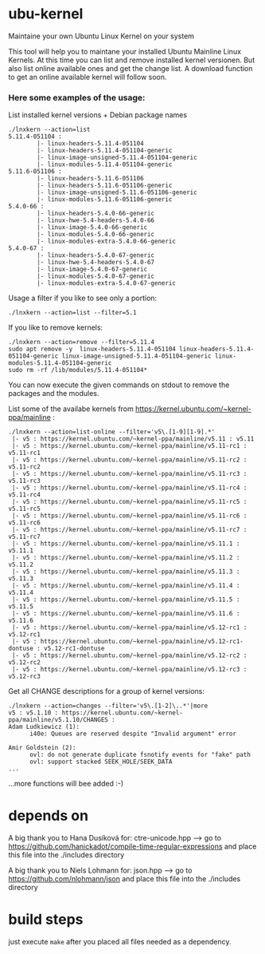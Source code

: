 # ubu-kernel
Maintaine your own Ubuntu Linux Kernel on your system

This tool will help you to maintane your installed Ubuntu Mainline Linux Kernels.
At this time you can list and remove installed kernel versionen. But also list online available ones
and get the change list. A download function to get an online available kernel will follow soon.

### Here some examples of the usage:

List installed kernel versions + Debian package names
```
./lnxkern --action=list
5.11.4-051104 : 
        |- linux-headers-5.11.4-051104
        |- linux-headers-5.11.4-051104-generic
        |- linux-image-unsigned-5.11.4-051104-generic
        |- linux-modules-5.11.4-051104-generic
5.11.6-051106 : 
        |- linux-headers-5.11.6-051106
        |- linux-headers-5.11.6-051106-generic
        |- linux-image-unsigned-5.11.6-051106-generic
        |- linux-modules-5.11.6-051106-generic
5.4.0-66 : 
        |- linux-headers-5.4.0-66-generic
        |- linux-hwe-5.4-headers-5.4.0-66
        |- linux-image-5.4.0-66-generic
        |- linux-modules-5.4.0-66-generic
        |- linux-modules-extra-5.4.0-66-generic
5.4.0-67 : 
        |- linux-headers-5.4.0-67-generic
        |- linux-hwe-5.4-headers-5.4.0-67
        |- linux-image-5.4.0-67-generic
        |- linux-modules-5.4.0-67-generic
        |- linux-modules-extra-5.4.0-67-generic
```
Usage a filter if you like to see only a portion:
```
./lnxkern --action=list --filter=5.1
```

If you like to remove kernels:
```
./lnxkern --action=remove --filter=5.11.4
sudo apt remove -y  linux-headers-5.11.4-051104 linux-headers-5.11.4-051104-generic linux-image-unsigned-5.11.4-051104-generic linux-modules-5.11.4-051104-generic
sudo rm -rf /lib/modules/5.11.4-051104*
```
You can now execute the given commands on stdout to remove the packages and the modules.

List some of the availabe kernels from  https://kernel.ubuntu.com/~kernel-ppa/mainline :
```
./lnxkern --action=list-online --filter='v5\.[1-9][1-9].*'
 |- v5 : https://kernel.ubuntu.com/~kernel-ppa/mainline/v5.11 : v5.11
 |- v5 : https://kernel.ubuntu.com/~kernel-ppa/mainline/v5.11-rc1 : v5.11-rc1
 |- v5 : https://kernel.ubuntu.com/~kernel-ppa/mainline/v5.11-rc2 : v5.11-rc2
 |- v5 : https://kernel.ubuntu.com/~kernel-ppa/mainline/v5.11-rc3 : v5.11-rc3
 |- v5 : https://kernel.ubuntu.com/~kernel-ppa/mainline/v5.11-rc4 : v5.11-rc4
 |- v5 : https://kernel.ubuntu.com/~kernel-ppa/mainline/v5.11-rc5 : v5.11-rc5
 |- v5 : https://kernel.ubuntu.com/~kernel-ppa/mainline/v5.11-rc6 : v5.11-rc6
 |- v5 : https://kernel.ubuntu.com/~kernel-ppa/mainline/v5.11-rc7 : v5.11-rc7
 |- v5 : https://kernel.ubuntu.com/~kernel-ppa/mainline/v5.11.1 : v5.11.1
 |- v5 : https://kernel.ubuntu.com/~kernel-ppa/mainline/v5.11.2 : v5.11.2
 |- v5 : https://kernel.ubuntu.com/~kernel-ppa/mainline/v5.11.3 : v5.11.3
 |- v5 : https://kernel.ubuntu.com/~kernel-ppa/mainline/v5.11.4 : v5.11.4
 |- v5 : https://kernel.ubuntu.com/~kernel-ppa/mainline/v5.11.5 : v5.11.5
 |- v5 : https://kernel.ubuntu.com/~kernel-ppa/mainline/v5.11.6 : v5.11.6
 |- v5 : https://kernel.ubuntu.com/~kernel-ppa/mainline/v5.12-rc1 : v5.12-rc1
 |- v5 : https://kernel.ubuntu.com/~kernel-ppa/mainline/v5.12-rc1-dontuse : v5.12-rc1-dontuse
 |- v5 : https://kernel.ubuntu.com/~kernel-ppa/mainline/v5.12-rc2 : v5.12-rc2
 |- v5 : https://kernel.ubuntu.com/~kernel-ppa/mainline/v5.12-rc3 : v5.12-rc3
```

Get all CHANGE descriptions for a group of kernel versions:
```
./lnxkern --action=changes --filter='v5\.[1-2]\..*'|more
v5 : v5.1.10 : https://kernel.ubuntu.com/~kernel-ppa/mainline/v5.1.10/CHANGES : 
Adam Ludkiewicz (1):
      i40e: Queues are reserved despite "Invalid argument" error

Amir Goldstein (2):
      ovl: do not generate duplicate fsnotify events for "fake" path
      ovl: support stacked SEEK_HOLE/SEEK_DATA
...
```

...more functions will bee added :-)

# depends on
A big thank you to Hana Dusíková for:
ctre-unicode.hpp        --> go to https://github.com/hanickadot/compile-time-regular-expressions
and place this file into the ./includes directory

A big thank you to Niels Lohmann for:
json.hpp --> go to https://github.com/nlohmann/json
and place this file into the ./includes directory

# build steps
just execute ```make``` after you placed all files needed as a dependency.

